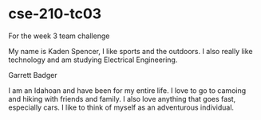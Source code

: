 # cse-210-tc03
For the week 3 team challenge
 
My name is Kaden Spencer, I like sports and the outdoors. I also really like technology and am studying Electrical Engineering. 


Garrett Badger

I am an Idahoan and have been for my entire life. I love to go to camoing and hiking with friends and family. 
I also love anything that goes fast, especially cars. I like to think of myself as an adventurous individual. 
 
